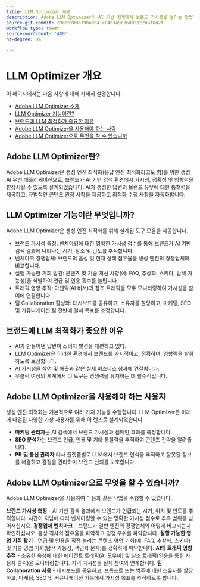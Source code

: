 ```yaml
---
title: LLM Optimizer 개요
description: Adobe LLM Optimizer이 AI 기반 검색에서 브랜드 가시성을 높이는 방법에 대해 알아보십시오. 언급, 인용 및 통찰력을 추적합니다. 보다 나은 참여와 영향력을 위해 지금 최적화를 시작하십시오.
source-git-commit: 29e067086f9b6dd41c04b349c86ddc1c2baf8d2f
workflow-type: tm+mt
source-wordcount: '489'
ht-degree: 0%

---
```



# LLM Optimizer 개요

이 페이지에서는 다음 사항에 대해 자세히 설명합니다.

* [Adobe LLM Optimizer 소개](#what-is-adobe-llm-optimizer)
* [LLM Optimizer 기능이란?](#what-are-llm-optimizer-capabilities)
* [브랜드에 LLM 최적화가 중요한 이유](#why-llm-optimization-matters-for-your-brand)
* [Adobe LLM Optimizer을 사용해야 하는 사람](#who-should-use-adobe-llm-optimizer)
* [Adobe LLM Optimizer으로 무엇을 할 수 있습니까](#what-can-i-do-with-adobe-llm-optimizer)

## Adobe LLM Optimizer란?

Adobe LLM Optimizer은 생성 엔진 최적화(응답 엔진 최적화라고도 함)를 위한 생성 AI 우선 애플리케이션으로, 브랜드가 AI 기반 검색 환경에서 가시성, 정확성 및 영향력을 향상시킬 수 있도록 설계되었습니다. AI가 생성한 답변의 브랜드 유무에 대한 통찰력을 제공하고, 규범적인 콘텐츠 권장 사항을 제공하고 최적화 수정 사항을 자동화합니다.

## LLM Optimizer 기능이란 무엇입니까?

Adobe LLM Optimizer은 생성 엔진 최적화를 위해 설계된 도구 모음을 제공합니다.

* 브랜드 가시성 측정: 벤치마킹에 대한 명확한 가시성 점수를 통해 브랜드가 AI 기반 검색 결과에 나타나는 시기, 장소 및 빈도를 추적합니다.
* 벤치마크 경쟁업체: 브랜드의 음성 및 현재 상태 점유율을 생성 엔진의 경쟁업체와 비교합니다.
* 실행 가능한 기회 발견: 콘텐츠 및 기술 개선 사항(예: FAQ, 추상화, 스키마, 탐색 가능성)을 식별하여 언급 및 인용 횟수를 늘립니다.
* 트래픽 영향 추적: 아젠틱(AI 비서)과 참조 트래픽을 모두 모니터링하여 가시성을 참여에 연결합니다.
* 팀 Collaboration 활성화: 대시보드를 공유하고, 소유자를 할당하고, 마케팅, SEO 및 커뮤니케이션 팀 전반에 걸쳐 목표를 조정합니다.

## 브랜드에 LLM 최적화가 중요한 이유

* AI가 만들어낸 답변이 소비자 발견을 재편하고 있다.
* LLM Optimizer은 이러한 환경에서 브랜드를 가시적이고, 정확하며, 영향력을 발휘하도록 보장합니다.
* AI 가시성을 참여 및 매출과 같은 실제 비즈니스 성과에 연결합니다.
* 무클릭 여정의 세계에서 이 도구는 경쟁력을 유지하는 데 필수적입니다.

## Adobe LLM Optimizer을 사용해야 하는 사용자

생성 엔진 최적화는 기본적으로 여러 가지 기능을 수행합니다. LLM Optimizer은 아래에 나열된 다양한 가상 사용자를 위해 이 렌즈로 설계되었습니다.

* **마케팅 관리자**&#x200B;는 AI 검색에서 브랜드 가시성과 캠페인 효과를 측정합니다.
* **SEO 분석가**&#x200B;는 브랜드 언급, 인용 및 기타 통찰력을 추적하여 콘텐츠 전략을 알려줍니다.
* **PR 및 통신 관리자** 타사 플랫폼별로 LLM에서 브랜드 인식을 추적하고 잘못된 정보를 해결하고 감정을 관리하며 브랜드 신뢰를 보호합니다.

## Adobe LLM Optimizer으로 무엇을 할 수 있습니까?

Adobe LLM Optimizer을 사용하여 다음과 같은 작업을 수행할 수 있습니다.

**브랜드 가시성 측정** - AI 기반 검색 결과에서 브랜드가 언급되는 시기, 위치 및 빈도를 추적합니다. 시간이 지남에 따라 벤치마킹할 수 있는 명확한 가시성 점수로 추측 범위를 넘어서십시오.
**경쟁업체 벤치마크** - 브랜드가 일반 엔진의 경쟁업체와 어떻게 비교되는지 확인하십시오. 음성 격차의 점유율을 파악하고 경쟁 우위를 파악합니다.
**실행 가능한 영업 기회 찾기** - 언급 및 인용을 직접 늘리는 콘텐츠 영업 기회(예: FAQ, 추상화, 스키마) 및 기술 영업 기회(탐색 가능성, 색인화 문제)를 정확하게 파악합니다.
**AI의 트래픽 영향 추적** - 소유한 속성에 대한 에이전트 트래픽(AI 도우미) 및 참조 트래픽(인용을 통한 사용자 클릭)을 모니터링합니다. 지역 가시성을 실제 참여와 연계합니다.
**팀 Collaboration 사용** - 대시보드를 공유하고, 프롬프트 또는 범주에 대한 소유자를 할당하고, 마케팅, SEO 및 커뮤니케이션 기능에서 가시성 목표를 추적하도록 합니다.



















